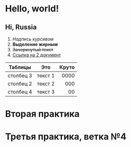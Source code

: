 # Hello, world! #

## Hi, Russia ##
1. *Надпись курсивом*
2. **Выделение жирным**
3. ~~Зачеркнутый текст~~
4. [Ссылка на 2 документ](2.md)


| Таблицы       | Это                | Круто |
| ------------- |:------------------:| -----:|
| столбец 3     | текст 1            | 0000  |
| столбец 2     | текст 2            |   000 |
| столбец 4     | текст 3            |    00 |

# Вторая практика
# Третья практика, ветка №4
